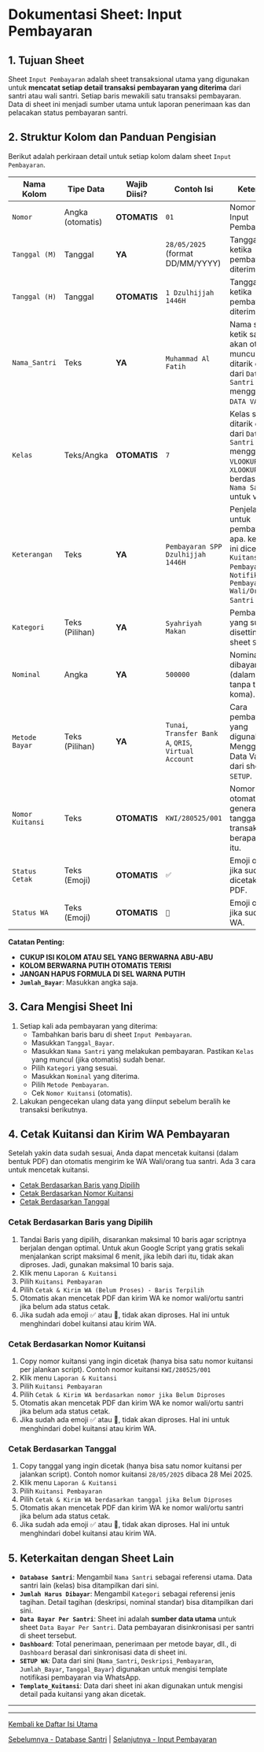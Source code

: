 # Dokumentasi Sheet: Input Pembayaran

## 1. Tujuan Sheet

Sheet `Input Pembayaran` adalah sheet transaksional utama yang digunakan untuk **mencatat setiap detail transaksi pembayaran yang diterima** dari santri atau wali santri. Setiap baris mewakili satu transaksi pembayaran. Data di sheet ini menjadi sumber utama untuk laporan penerimaan kas dan pelacakan status pembayaran santri.

## 2. Struktur Kolom dan Panduan Pengisian

Berikut adalah perkiraan detail untuk setiap kolom dalam sheet `Input Pembayaran`.

| Nama Kolom                    | Tipe Data         | Wajib Diisi? | Contoh Isi                                  | Keterangan                                                                                                                                           |
|-------------------------------|-------------------|--------------|---------------------------------------------|------------------------------------------------------------------------------------------------------------------------------------------------------|
| `Nomor`                       | Angka (otomatis) | **OTOMATIS** | `01`                | Nomor Urut Input Pembayaran|
| `Tanggal (M)`                 | Tanggal          | **YA** | `28/05/2025` (format DD/MM/YYYY)            | Tanggal Masehi ketika pembayaran diterima/dicatat.                                                                                                          |
| `Tanggal (H)`                 | Tanggal           | **OTOMATIS** | `1 Dzulhijjah 1446H`            | Tanggal Hijriah ketika pembayaran diterima/dicatat.                                                                                                          |
| `Nama_Santri`                 | Teks              | **YA** | `Muhammad Al Fatih`                         | Nama santri, ketik satu huruf, akan otomatis muncul karena ditarik otomatis dari `Database Santri` menggunakan `DATA VALIDASI`.           |
| `Kelas`                       | Teks/Angka        | **OTOMATIS** | `7`                                  | Kelas santri, ditarik otomatis dari `Database Santri` menggunakan `VLOOKUP` atau `XLOOKUP` berdasarkan `Nama Santri` untuk verifikasi.  |
| `Keterangan`                  | Teks              | **YA** | `Pembayaran SPP Dzulhijjah 1446H` | Penjelasan untuk pembayaran apa. keterangan ini dicetak di `Kuitansi Pembayaran` dan `Notifikasi WA Pembayaran ke Wali/Ortu Santri` .            |
| `Kategori`                    | Teks (Pilihan)            | **YA** | `Syahriyah Makan` | Pembayaran yang sudah disetting di sheet `SETUP`            |
| `Nominal`                     | Angka             | **YA** | `500000`                                    | Nominal yang dibayarkan (dalam Rupiah, tanpa titik atau koma).                                                                                         |
| `Metode Bayar`                | Teks (Pilihan)    | **YA** | `Tunai`, `Transfer Bank A`, `QRIS`, `Virtual Account` | Cara pembayaran yang digunakan. Menggunakan Data Validation dari sheet `SETUP`.                                                                                  |
| `Nomor Kuitansi`              | Teks              | **OTOMATIS**        | `KWI/280525/001`                              | Nomor kuitansi otomatis generate dari tanggal dan transaksi ke berapa di hari itu.                                                                                             |
| `Status Cetak`                | Teks (Emoji)       | **OTOMATIS**        | `✅`                            | Emoji otomatis jika sudah dicetak versi PDF.                                                                                    |
| `Status WA`                   | Teks (Emoji)       | **OTOMATIS**        | `📧`                            | Emoji otomatis jika sudah kirim WA.                                                                                    |

**Catatan Penting:**
* **CUKUP ISI KOLOM ATAU SEL YANG BERWARNA ABU-ABU**
* **KOLOM BERWARNA PUTIH OTOMATIS TERISI**
* **JANGAN HAPUS FORMULA DI SEL WARNA PUTIH**
* **`Jumlah_Bayar`**: Masukkan angka saja.

## 3. Cara Mengisi Sheet Ini

1.  Setiap kali ada pembayaran yang diterima:
    * Tambahkan baris baru di sheet `Input Pembayaran`.
    * Masukkan `Tanggal_Bayar`.
    * Masukkan `Nama Santri` yang melakukan pembayaran. Pastikan `Kelas` yang muncul (jika otomatis) sudah benar.
    * Pilih `Kategori` yang sesuai.
    * Masukkan `Nominal` yang diterima.
    * Pilih `Metode Pembayaran`.
    * Cek `Nomor Kuitansi` (otomatis).
2.  Lakukan pengecekan ulang data yang diinput sebelum beralih ke transaksi berikutnya.

## 4. Cetak Kuitansi dan Kirim WA Pembayaran

Setelah yakin data sudah sesuai, Anda dapat mencetak kuitansi (dalam bentuk PDF) dan otomatis mengirim ke WA Wali/orang tua santri. Ada 3 cara untuk mencetak kuitansi.
* [Cetak Berdasarkan Baris yang Dipilih](#cetak-berdasarkan-baris-yang-dipilih)
* [Cetak Berdasarkan Nomor Kuitansi](#cetak-berdasarkan-nomor-kuitansi)
* [Cetak Berdasarkan Tanggal](#cetak-berdasarkan-tanggal)

### Cetak Berdasarkan Baris yang Dipilih
1. Tandai Baris yang dipilih, disarankan maksimal 10 baris agar scriptnya berjalan dengan optimal. Untuk akun Google Script yang gratis sekali menjalankan script maksimal 6 menit, jika lebih dari itu, tidak akan diproses. Jadi, gunakan maksimal 10 baris saja.
2. Klik menu `Laporan & Kuitansi`
3. Pilih `Kuitansi Pembayaran`
4. Pilih `Cetak & Kirim WA (Belum Proses) - Baris Terpilih`
5. Otomatis akan mencetak PDF dan kirim WA ke nomor wali/ortu santri jika belum ada status cetak.
6. Jika sudah ada emoji ✅	atau 📧, tidak akan diproses. Hal ini untuk menghindari dobel kuitansi atau kirim WA.


### Cetak Berdasarkan Nomor Kuitansi
1. Copy nomor kuitansi yang ingin dicetak (hanya bisa satu nomor kuitansi per jalankan script). Contoh nomor kuitansi `KWI/280525/001`
2. Klik menu `Laporan & Kuitansi`
3. Pilih `Kuitansi Pembayaran`
4. Pilih `Cetak & Kirim WA berdasarkan nomor jika Belum Diproses`
5. Otomatis akan mencetak PDF dan kirim WA ke nomor wali/ortu santri jika belum ada status cetak.
6. Jika sudah ada emoji ✅	atau 📧, tidak akan diproses. Hal ini untuk menghindari dobel kuitansi atau kirim WA.


### Cetak Berdasarkan Tanggal
1. Copy tanggal yang ingin dicetak (hanya bisa satu nomor kuitansi per jalankan script). Contoh nomor kuitansi `28/05/2025` dibaca 28 Mei 2025.
2. Klik menu `Laporan & Kuitansi`
3. Pilih `Kuitansi Pembayaran`
4. Pilih `Cetak & Kirim WA berdasarkan tanggal jika Belum Diproses`
5. Otomatis akan mencetak PDF dan kirim WA ke nomor wali/ortu santri jika belum ada status cetak.
6. Jika sudah ada emoji ✅	atau 📧, tidak akan diproses. Hal ini untuk menghindari dobel kuitansi atau kirim WA.

## 5. Keterkaitan dengan Sheet Lain

* **`Database Santri`**: Mengambil `Nama Santri` sebagai referensi utama. Data santri lain (kelas) bisa ditampilkan dari sini.
* **`Jumlah Harus Dibayar`**: Mengambil `Kategori` sebagai referensi jenis tagihan. Detail tagihan (deskripsi, nominal standar) bisa ditampilkan dari sini.
* **`Data Bayar Per Santri`**: Sheet ini adalah **sumber data utama** untuk sheet `Data Bayar Per Santri`. Data pembayaran disinkronisasi per santri di sheet tersebut.
* **`Dashboard`**: Total penerimaan, penerimaan per metode bayar, dll., di `Dashboard` berasal dari sinkronisasi data di sheet ini.
* **`SETUP WA`**: Data dari sini (`Nama_Santri`, `Deskripsi_Pembayaran`, `Jumlah_Bayar`, `Tanggal_Bayar`) digunakan untuk mengisi template notifikasi pembayaran via WhatsApp.
* **`Template_Kuitansi`**: Data dari sheet ini akan digunakan untuk mengisi detail pada kuitansi yang akan dicetak.

---
---

[Kembali ke Daftar Isi Utama](../README.md)

[Sebelumnya - Database Santri](../docs/Database_Santri.md) | 
[Selanjutnya - Input Pembayaran](../docs/Input_Pembayaran.md)
